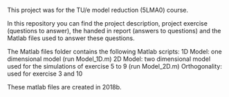 This project was for the TU/e model reduction (5LMA0) course. 

In this repository you can find the project description, project exercise (questions to answer),
the handed in report (answers to questions) and the Matlab files used to answer these questions.

The Matlab files folder contains the following Matlab scripts:
1D Model: one dimensional model (run Model_1D.m)
2D Model: two dimensional model used for the simulations of exercise 5 to 9 (run Model_2D.m)
Orthogonality: used for exercise 3 and 10

These matlab files are created in 2018b.